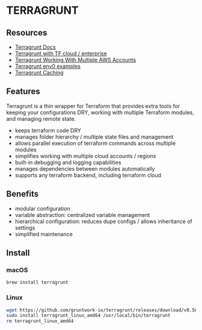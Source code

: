 # TERRAGRUNT

## Resources
- [Terragrunt Docs](https://terragrunt.gruntwork.io/docs)
- [Terragrunt with TF cloud / enterprise](https://docs.gruntwork.io/2.0/docs/library/guides/integrate-tfc/#using-tfc-with-terragrunt)
- [Terragrunt Working With Multiple AWS Accounts](https://terragrunt.gruntwork.io/docs/features/work-with-multiple-aws-accounts/)
- [Terragrunt env0 examples](https://www.env0.com/blog/terragrunt#:~:text=Instead%20of%20manually%20running%20terraform,multiple%20Terraform%20modules%20at%20once.)
- [Terragrunt Caching](https://terragrunt.gruntwork.io/docs/features/caching/)

## Features
Terragrunt is a thin wrapper for Terraform that provides extra tools for keeping your configurations DRY, working with multiple Terraform modules, and managing remote state.
- keeps terraform code DRY
- manages folder hierarchy / multiple state files and management
- allows parallel execution of terraform commands across multiple modules
- simplifies working with multiple cloud accounts / regions
- built-in debugging and logging capabilities
- manages dependencies between modules automatically
- supports any terraform backend, including terraform cloud

## Benefits
- modular configuration
- variable abstraction: centralized variable management
- hierarchical configuration: reduces dupe configs / allows inheritance of settings
- simplified maintenance

## Install

### macOS
`brew install terragrunt`

### Linux

```sh
wget https://github.com/gruntwork-io/terragrunt/releases/download/v0.58.8/terragrunt_linux_amd64
sudo install terragrunt_linux_amd64 /usr/local/bin/terragrunt
rm terragrunt_linux_amd64
```
